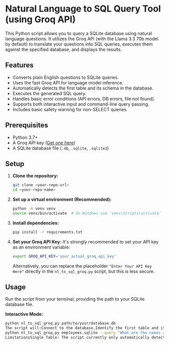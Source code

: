 # Natural Language to SQL Query Tool (using Groq API)

This Python script allows you to query a SQLite database using natural language questions. It utilizes the Groq API (with the Llama 3.3 70b model by default) to translate your questions into SQL queries, executes them against the specified database, and displays the results.

## Features

* Converts plain English questions to SQLite queries.
* Uses the fast Groq API for language model inference.
* Automatically detects the first table and its schema in the database.
* Executes the generated SQL query.
* Handles basic error conditions (API errors, DB errors, file not found).
* Supports both interactive input and command-line query passing.
* Includes basic safety warning for non-SELECT queries.

## Prerequisites

* Python 3.7+
* A Groq API key ([Get one here](https://console.groq.com/keys))
* A SQLite database file (`.db`, `.sqlite`, `.sqlite3`)

## Setup

1.  **Clone the repository:**
    ```bash
    git clone <your-repo-url>
    cd <your-repo-name>
    ```

2.  **Set up a virtual environment (Recommended):**
    ```bash
    python -m venv venv
    source venv/bin/activate  # On Windows use `venv\Scripts\activate`
    ```

3.  **Install dependencies:**
    ```bash
    pip install -r requirements.txt
    ```

4.  **Set your Groq API Key:**
    It's strongly recommended to set your API key as an environment variable:
    ```bash
    export GROQ_API_KEY='your_actual_groq_api_key'
    ```
    Alternatively, you can replace the placeholder `"Enter Your API Key Here"` directly in the `nl_to_sql_groq.py` script, but this is less secure.

## Usage

Run the script from your terminal, providing the path to your SQLite database file.

**Interactive Mode:**

```bash
python nl_to_sql_groq.py path/to/your/database.db
The script will:Connect to the database.Identify the first table and its columns.Prompt you to enter your query in natural language.Send the query and schema information to the Groq API.Display the generated SQL query.Execute the SQL query.Print the results.Command-Line Query Mode:You can pass your natural language query directly using the -q or --query flag:python nl_to_sql_groq.py path/to/your/database.db -q "Show me all customers with more than 5 orders"
python nl_to_sql_groq.py employees.sqlite --query "What are the names and salaries of employees in the Engineering department?"
LimitationsSingle Table: The script currently only automatically detects and uses the first table found in the database schema. It does not support queries involving multiple tables (JOINs) unless the LLM infers it correctly without explicit multi-table schema info.SQL Generation Accuracy: The accuracy of the generated SQL depends on the LLM's understanding of the natural language query and the provided schema. Complex queries might not be translated correctly. Always review the generated SQL before relying on its results, especially for non-SELECT operations.Security: Executing LLM-generated SQL queries can be risky, especially if the database contains sensitive information or the LLM generates unintended DML/DDL statements (like UPDATE, DELETE, DROP). The script includes a basic warning for non-SELECT queries, but use with caution.Future EnhancementsSupport for multiple tables (passing multiple schemas or using table names in the query).User selection for target table if multiple tables exist.More robust SQL validation before execution.Option for user confirmation before executing non-SELECT queries.Integration with libraries like tabulate for better result formatting.
